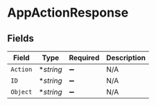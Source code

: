 # AppActionResponse


## Fields

| Field              | Type               | Required           | Description        |
| ------------------ | ------------------ | ------------------ | ------------------ |
| `Action`           | **string*          | :heavy_minus_sign: | N/A                |
| `ID`               | **string*          | :heavy_minus_sign: | N/A                |
| `Object`           | **string*          | :heavy_minus_sign: | N/A                |